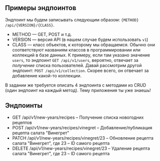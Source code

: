 ## Примеры эндпоинтов

Эндпоинт мы будем записывать следующим образом: `{METHOD} /api/{VERSION}/{CLASS}`. 

- METHOD — GET, POST и т.д.
- VERSION — версия API (в нашем случае будем использовать `v1`)
- CLASS — класс объектов, к которому мы обращаемся. Обычно они соответствуют названиям классов в программировании или коллекций в базе данных. К примеру, если там указано значение `users`, то эндпоинт `GET /api/v1/users`, вероятно, отвечает за _получение_ списка пользователей. Давай рассмотрим другой эндпоинт: `POST /api/v1/collection`. Скорее всего, он отвечает за добавление какой-то коллекции. 

В задании же требуется описать 4 эндпоинта с методами из CRUD (один эндпоинт на каждый метод). Тему приложения ты уже знаешь!

## Эндпоинты

- GET /api/v1/new-years/recipes – Получение списка новогодних рецептов
- POST /api/v1/new-years/recipes/vinegret – Добавление/публикация рецепта салата "Винегрет"
- PATCH /api/v1/new-years/recipes/vinegret/23 – Обновление рецепта салата "Винегрет", где 23 – ID самого рецепта
- DELETE /api/v1/new-years/recipes/vinegret/23 – Удаление рецепта салата "Винегрет", где 23 – ID самого рецепта
